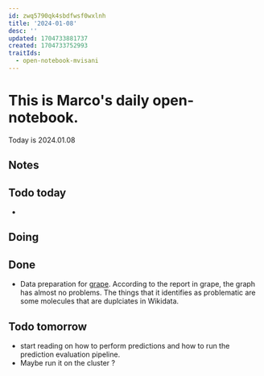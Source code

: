 ```yaml
---
id: zwq5790qk4sbdfwsf0wxlnh
title: '2024-01-08'
desc: ''
updated: 1704733881737
created: 1704733752993
traitIds:
  - open-notebook-mvisani
---
```

# This is Marco's daily open-notebook.

Today is 2024.01.08


## Notes

## Todo today
* 

## Doing


## Done
* Data preparation for [grape](https://github.com/AnacletoLAB/grape). According to the report in grape, the graph has almost no problems. The things that it identifies as problematic are some molecules that are duplciates in Wikidata.


## Todo tomorrow
* start reading on how to perform predictions and how to run the prediction evaluation pipeline. 
* Maybe run it on the cluster ?
